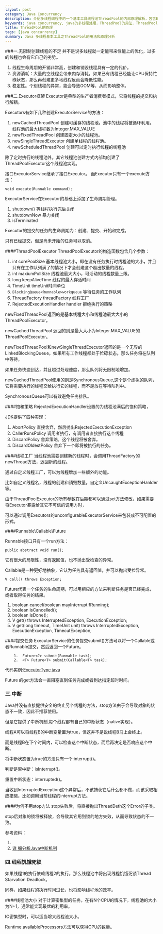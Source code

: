 ```yaml
---
layout: post
category: Java Concurrency
description: 介绍多线程编程中的一个基本工具线程池ThreadPool的内部原理解析，包含ExecutorService原理和Executor原理。
keywords: java concurrency, java的多线程处理，ThreadPool的用法，ThreadPool的源代码分析和ThreadPool的主要方法以及原理分析，Executors的用法，Executors的源代码分析和Executors的主要方法以及原理分析，
title: ThreadPool的原理
tags: [java concurrency]
summary: Java 多线程基本工具之ThreadPool的用法和原理分析
---
```



###一.无限制创建线程的不足
并不是说多线程就一定能带来性能上的优化，过多的线程也会有它自己的劣势。

1.	线程生命周期的开销非常高，创建和销毁线程具有一定的代价。
2.	资源消耗：大量的空线程会带来内存消耗，如果已有线程已经能让CPU保持忙碌状态，那么再创建更多地线程反而会降低性能。
3.	稳定性。个别线程的异常，能会导致OOM等，从而影响整体。

###二.Executor框架
Executor是典型的生产者消费者模式，它将线程的提交和执行解耦。

Executors有如下几种创建ExecutorService的方法：

1.	newCachedThreadPool 创建可缓存的线程池，池中的线程将被循环利用。线程池的最大线程数为Integer.MAX_VALUE
2.	newFixedThreadPool  创建固定大小的线程池。
3.	newSingleThreadExecutor 创建单线程的线程池。
4.	newScheduledThreadPool 创建可以定时执行线程的线程池

除了定时执行的线程池外，其它线程池创建方式内部均创建了ThreadPoolExecutor这个线程池实现。

接口ExecutorService继承了接口Executor。
而Executor只有一个execute方法：

    void execute(Runnable command);
    

ExecutorService在Executor的基础上添加了生命周期管理。

1.	shutdown() 等线程执行完后关闭
2.	shutdownNow 暴力关闭
3.	isTerminated

Executor的提交的任务的生命周期为：创建、提交、开始和完成。

只有已经提交，但是尚未开始的任务可以取消。

####ThreadPoolExecutor
ThreadPoolExecutor的构造函数包含几个参数：

1.	int corePoolSize 基本线程池大小，即在没有任务执行时线程池的大小，并且只有在工作队列满了的情况下才会创建这个超出数量的线程。
2.	int maxiumPollSize 线程池最大大小，可活动的线程数量上限。
3.	long keepAliveTime 线程的最大存活时间
4.	TimeUnit timeUnit时间单位
5.	`BlockingQueue<Runnable>workqueue` 等待任务的工作队列
6.	ThreadFactory threadFactory 线程工厂
7.	RejectedExecutionHandler handler 拒绝执行的策略

newFixedThreadPool返回的是基本线程大小和线程池最大大小的ThreadPoolExecutor。

newCachedThreadPool 返回的则是最大大小为Integer.MAX_VALUE的ThreadPoolExecutor。


newFixedThreadPool和newSingleThreadExecutor返回的是一个无界的LinkedBlockingQueue，如果所有工作线程都处于忙碌状态，那么任务将在队列中等待。

如果任务快速到达，并且超过处理速度，那么队列将无限制地增加。

newCachedThreadPool使用的则是SynchronousQueue,这个是个虚拟的队列，它将需要执行的线程交给执行它的线程，而不是放在等待队列中。

SynchronousQueue可以有效避免任务排队。

####饱和策略
RejectedExecutionHandler设置的为线程池满后的饱和策略，

JDK提供了四种实现：

1.	AbortPolicy 直接舍弃，然后抛出RejectedExecutionException
2.	CallerRunsPolicy 调用者执行，有调用者直接执行这个线程
3.	DiscardPolicy 舍弃策略，这个线程将被舍弃。
4.	DiscardOldestPolicy 舍弃下一个即将被执行的任务。

####线程工厂
当线程池需要创建新的线程时，会调用ThreadFactory的newThread方法，返回新的线程。

通过自定义线程工厂，可以为线程增加一些额外的功能。

比如自定义线程名，线程的创建和销毁数量，自定义UncaughtExceptionHanlder等。

由于ThreadPoolExecutor的所有参数在后期都可以通过set方法修改，如果需要将Executor暴露给其它不可信的调用方时，

可以通过调用Executors的unconfigurableExecutorService来包装成不可配置的形式。



####Runnable\Callable\Future

Runnable接口只有一个run方法：

	public abstract void run();
	
它有很大的局限性，没有返回值，也不抛出受检查的异常。


Callable是一种更好地抽象，它认为任务具有返回值，并可以抛出受检异常。

	V call() throws Exception;
	
Future代表一个任务的生命周期，可以用相应的方法来判断任务是否已经完成，或者取得任务的结果。

1.	boolean cancel(boolean mayInterruptIfRunning);
2.	boolean isCancelled();
3.	boolean isDone();
4.	V get() throws InterruptedException, ExecutionException;
5.	V get(long timeout, TimeUnit unit)
        throws InterruptedException, ExecutionException, TimeoutException;
        
####提交任务
ExecutorService的任务提交submit()方法可以将一个Callable或者Runnable提交，然后返回一个Future。

		1.	Future<?> submit(Runnable task);
		2.	<T> Future<T> submit(Callable<T> task);

代码实例:[ExecutorType.java](https://github.com/llohellohe/cp/blob/master/src/yangqi/jcp/executor/ExecutorType.java)

Future 的get方法会一直阻塞直到任务完成或者到达指定超时时间。

### 三.中断
Java并没有直接提供安全的终止另个线程的方法，stop方法由于会导致对象的状态不一致，因此不推荐使用。

但是它提供了中断机制,每个线程都有自己的中断状态（native实现）。

线程A可以将线程B的中断变量置为true，但这并不是说线程B马上会终止。

而是线程B在下个时间内，可以检查这个中断状态，而后再决定是否响应这个中断。

将中断状态置为true的方法只有一个:interrupt()。

判断是否中断：isInterrupt()。

重置中断状态：interrupted()。


当收到InterruptedException这个异常后，不该捕获它后什么都不做，而该采取相应措施，比如调用当前线程的interrupt方法。

####为何不用stop方法
stop失败后，将直接抛出ThreadDeth这个Error的子类。

stop后对象的锁将被释放，会导致其它用到锁的地方失效，从而导致状态的不一致。

参考资料：

1.	
2.	[详
细分析Java中断机制](http://www.infoq.com/cn/articles/java-interrupt-mechanism)

### 四.线程饥饿死锁
如果线程1的执行依赖线程2的执行，那么线程池中将出现线程饥饿死锁Thread Starvation Deadlock。

同样，如果线程的执行时间过长，也将影响线程池的效率。

####线程池大小
对于计算密集型的任务，在有N个CPU的情况下，线程池的大小为N+1，通常能实现最优的利用率。

IO密集型时，可以适当增大线程池大小。

Runtime.availableProcessors方法可以获得CPU的数量。
